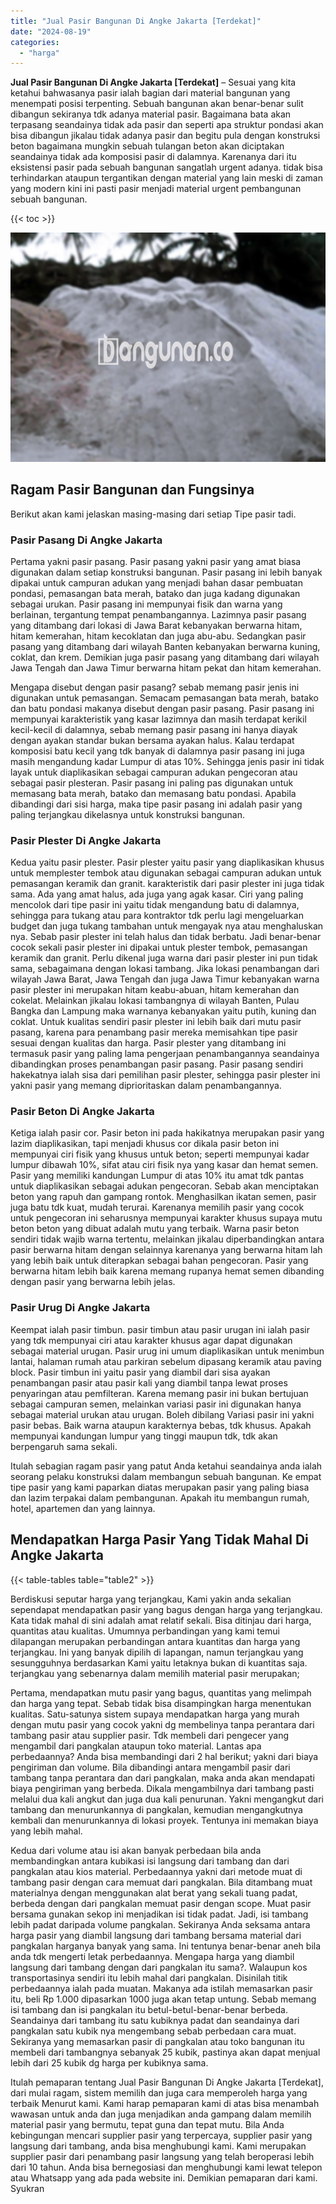 ```yaml
---
title: "Jual Pasir Bangunan Di Angke Jakarta [Terdekat]"
date: "2024-08-19"
categories: 
  - "harga"
---
```


**Jual Pasir Bangunan Di Angke Jakarta \[Terdekat\]** – Sesuai yang kita ketahui bahwasanya pasir ialah bagian dari material bangunan yang menempati posisi terpenting. Sebuah bangunan akan benar-benar sulit dibangun sekiranya tdk adanya material pasir. Bagaimana bata akan terpasang seandainya tidak ada pasir dan seperti apa struktur pondasi akan bisa dibangun jikalau tidak adanya pasir dan begitu pula dengan konstruksi beton bagaimana mungkin sebuah tulangan beton akan diciptakan seandainya tidak ada komposisi pasir di dalamnya. Karenanya dari itu eksistensi pasir pada sebuah bangunan sangatlah urgent adanya. tidak bisa terhindarkan ataupun tergantikan dengan material yang lain meski di zaman yang modern kini ini pasti pasir menjadi material urgent pembangunan sebuah bangunan.

{{< toc >}}

![Jual Pasir Bangunan Di Angke Jakarta [Terdekat]](/images/jual-pasir-bangunan-75.png)

## Ragam Pasir Bangunan dan Fungsinya

Berikut akan kami jelaskan masing-masing dari setiap Tipe pasir tadi.

### Pasir Pasang Di Angke Jakarta

Pertama yakni pasir pasang. Pasir pasang yakni pasir yang amat biasa digunakan dalam setiap konstruksi bangunan. Pasir pasang ini lebih banyak dipakai untuk campuran adukan yang menjadi bahan dasar pembuatan pondasi, pemasangan bata merah, batako dan juga kadang digunakan sebagai urukan. Pasir pasang ini mempunyai fisik dan warna yang berlainan, tergantung tempat penambangannya. Lazimnya pasir pasang yang ditambang dari lokasi di Jawa Barat kebanyakan berwarna hitam, hitam kemerahan, hitam kecoklatan dan juga abu-abu. Sedangkan pasir pasang yang ditambang dari wilayah Banten kebanyakan berwarna kuning, coklat, dan krem. Demikian juga pasir pasang yang ditambang dari wilayah Jawa Tengah dan Jawa Timur berwarna hitam pekat dan hitam kemerahan.

Mengapa disebut dengan pasir pasang? sebab memang pasir jenis ini digunakan untuk pemasangan. Semacam pemasangan bata merah, batako dan batu pondasi makanya disebut dengan pasir pasang. Pasir pasang ini mempunyai karakteristik yang kasar lazimnya dan masih terdapat kerikil kecil-kecil di dalamnya, sebab memang pasir pasang ini hanya diayak dengan ayakan standar bukan bersama ayakan halus. Kalau terdapat komposisi batu kecil yang tdk banyak di dalamnya pasir pasang ini juga masih mengandung kadar Lumpur di atas 10%. Sehingga jenis pasir ini tidak layak untuk diaplikasikan sebagai campuran adukan pengecoran atau sebagai pasir plesteran. Pasir pasang ini paling pas digunakan untuk memasang bata merah, batako dan memasang batu pondasi. Apabila dibandingi dari sisi harga, maka tipe pasir pasang ini adalah pasir yang paling terjangkau dikelasnya untuk konstruksi bangunan.

### Pasir Plester Di Angke Jakarta

Kedua yaitu pasir plester. Pasir plester yaitu pasir yang diaplikasikan khusus untuk memplester tembok atau digunakan sebagai campuran adukan untuk pemasangan keramik dan granit. karakteristik dari pasir plester ini juga tidak sama. Ada yang amat halus, ada juga yang agak kasar. Ciri yang paling mencolok dari tipe pasir ini yaitu tidak mengandung batu di dalamnya, sehingga para tukang atau para kontraktor tdk perlu lagi mengeluarkan budget dan juga tukang tambahan untuk mengayak nya atau menghaluskan nya. Sebab pasir plester ini telah halus dan tidak berbatu. Jadi benar-benar cocok sekali pasir plester ini dipakai untuk plester tembok, pemasangan keramik dan granit. Perlu dikenal juga warna dari pasir plester ini pun tidak sama, sebagaimana dengan lokasi tambang. Jika lokasi penambangan dari wilayah Jawa Barat, Jawa Tengah dan juga Jawa Timur kebanyakan warna pasir plester ini merupakan hitam keabu-abuan, hitam kemerahan dan cokelat. Melainkan jikalau lokasi tambangnya di wilayah Banten, Pulau Bangka dan Lampung maka warnanya kebanyakan yaitu putih, kuning dan coklat. Untuk kualitas sendiri pasir plester ini lebih baik dari mutu pasir pasang, karena para penambang pasir mereka memisahkan tipe pasir sesuai dengan kualitas dan harga. Pasir plester yang ditambang ini termasuk pasir yang paling lama pengerjaan penambangannya seandainya dibandingkan proses penambangan pasir pasang. Pasir pasang sendiri hakekatnya ialah sisa dari pemilihan pasir plester, sehingga pasir plester ini yakni pasir yang memang diprioritaskan dalam penambangannya.

### Pasir Beton Di Angke Jakarta

Ketiga ialah pasir cor. Pasir beton ini pada hakikatnya merupakan pasir yang lazim diaplikasikan, tapi menjadi khusus cor dikala pasir beton ini mempunyai ciri fisik yang khusus untuk beton; seperti mempunyai kadar lumpur dibawah 10%, sifat atau ciri fisik nya yang kasar dan hemat semen. Pasir yang memiliki kandungan Lumpur di atas 10% itu amat tdk pantas untuk diaplikasikan sebagai adukan pengecoran. Sebab akan menciptakan beton yang rapuh dan gampang rontok. Menghasilkan ikatan semen, pasir juga batu tdk kuat, mudah terurai. Karenanya memilih pasir yang cocok untuk pengecoran ini seharusnya mempunyai karakter khusus supaya mutu beton beton yang dibuat adalah mutu yang terbaik. Warna pasir beton sendiri tidak wajib warna tertentu, melainkan jikalau diperbandingkan antara pasir berwarna hitam dengan selainnya karenanya yang berwarna hitam lah yang lebih baik untuk diterapkan sebagai bahan pengecoran. Pasir yang berwarna hitam lebih baik karena memang rupanya hemat semen dibanding dengan pasir yang berwarna lebih jelas.

### Pasir Urug Di Angke Jakarta

Keempat ialah pasir timbun. pasir timbun atau pasir urugan ini ialah pasir yang tdk mempunyai ciri atau karakter khusus agar dapat digunakan sebagai material urugan. Pasir urug ini umum diaplikasikan untuk menimbun lantai, halaman rumah atau parkiran sebelum dipasang keramik atau paving block. Pasir timbun ini yaitu pasir yang diambil dari sisa ayakan penambangan pasir atau pasir kali yang diambil tanpa lewat proses penyaringan atau pemfilteran. Karena memang pasir ini bukan bertujuan sebagai campuran semen, melainkan variasi pasir ini digunakan hanya sebagai material urukan atau urugan. Boleh dibilang Variasi pasir ini yakni pasir bebas. Baik warna ataupun karakternya bebas, tdk khusus. Apakah mempunyai kandungan lumpur yang tinggi maupun tdk, tdk akan berpengaruh sama sekali.

Itulah sebagian ragam pasir yang patut Anda ketahui seandainya anda ialah seorang pelaku konstruksi dalam membangun sebuah bangunan. Ke empat tipe pasir yang kami paparkan diatas merupakan pasir yang paling biasa dan lazim terpakai dalam pembangunan. Apakah itu membangun rumah, hotel, apartemen dan yang lainnya.

## Mendapatkan Harga Pasir Yang Tidak Mahal Di Angke Jakarta

{{< table-tables table="table2" >}}

Berdiskusi seputar harga yang terjangkau, Kami yakin anda sekalian sependapat mendapatkan pasir yang bagus dengan harga yang terjangkau. Kata tidak mahal di sini adalah amat relatif sekali. Bisa ditinjau dari harga, quantitas atau kualitas. Umumnya perbandingan yang kami temui dilapangan merupakan perbandingan antara kuantitas dan harga yang terjangkau. Ini yang banyak dipilih di lapangan, namun terjangkau yang sesungguhnya berdasarkan Kami yaitu letaknya bukan di kuantitas saja. terjangkau yang sebenarnya dalam memilih material pasir merupakan;

Pertama, mendapatkan mutu pasir yang bagus, quantitas yang melimpah dan harga yang tepat. Sebab tidak bisa disampingkan harga menentukan kualitas. Satu-satunya sistem supaya mendapatkan harga yang murah dengan mutu pasir yang cocok yakni dg membelinya tanpa perantara dari tambang pasir atau supplier pasir. Tdk membeli dari pengecer yang mengambil dari pangkalan ataupun toko material. Lantas apa perbedaannya? Anda bisa membandingi dari 2 hal berikut; yakni dari biaya pengiriman dan volume. Bila dibandingi antara mengambil pasir dari tambang tanpa perantara dan dari pangkalan, maka anda akan mendapati biaya pengiriman yang berbeda. Dikala mengambilnya dari tambang pasti melalui dua kali angkut dan juga dua kali penurunan. Yakni mengangkut dari tambang dan menurunkannya di pangkalan, kemudian mengangkutnya kembali dan menurunkannya di lokasi proyek. Tentunya ini memakan biaya yang lebih mahal.

Kedua dari volume atau isi akan banyak perbedaan bila anda membandingkan antara kubikasi isi langsung dari tambang dan dari pangkalan atau kios material. Perbedaannya yakni dari metode muat di tambang pasir dengan cara memuat dari pangkalan. Bila ditambang muat materialnya dengan menggunakan alat berat yang sekali tuang padat, berbeda dengan dari pangkalan memuat pasir dengan scope. Muat pasir bersama gunakan sekop ini menjadikan isi tidak padat. Jadi, isi tambang lebih padat daripada volume pangkalan. Sekiranya Anda seksama antara harga pasir yang diambil langsung dari tambang bersama material dari pangkalan harganya banyak yang sama. Ini tentunya benar-benar aneh bila anda tdk mengerti letak perbedaannya. Mengapa harga yang diambil langsung dari tambang dengan dari pangkalan itu sama?. Walaupun kos transportasinya sendiri itu lebih mahal dari pangkalan. Disinilah titik perbedaannya ialah pada muatan. Makanya ada istilah memasarkan pasir itu, beli Rp 1.000 dipasarkan 1000 juga akan tetap untung. Sebab memang isi tambang dan isi pangkalan itu betul-betul-benar-benar berbeda. Seandainya dari tambang itu satu kubiknya padat dan seandainya dari pangkalan satu kubik nya mengembang sebab perbedaan cara muat. Sekiranya yang memasarkan pasir di pangkalan atau toko bangunan itu membeli dari tambangnya sebanyak 25 kubik, pastinya akan dapat menjual lebih dari 25 kubik dg harga per kubiknya sama.

Itulah pemaparan tentang Jual Pasir Bangunan Di Angke Jakarta \[Terdekat\], dari mulai ragam, sistem memilih dan juga cara memperoleh harga yang terbaik Menurut kami. Kami harap pemaparan kami di atas bisa menambah wawasan untuk anda dan juga menjadikan anda gampang dalam memilih material pasir yang bermutu, tepat guna dan tepat mutu. Bila Anda kebingungan mencari supplier pasir yang terpercaya, supplier pasir yang langsung dari tambang, anda bisa menghubungi kami. Kami merupakan supplier pasir dari penambang pasir langsung yang telah beroperasi lebih dari 10 tahun. Anda bisa bernegosiasi dan menghubungi kami lewat telepon atau Whatsapp yang ada pada website ini. Demikian pemaparan dari kami. Syukran
